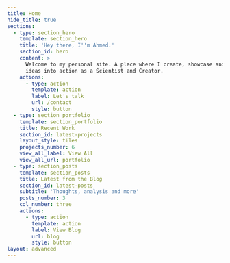 ```yaml
---
title: Home
hide_title: true
sections:
  - type: section_hero
    template: section_hero
    title: 'Hey there, I''m Ahmed.'
    section_id: hero
    content: >
      Welcome to my personal site. A place where I create, showcase and put my
      ideas into action as a Scientist and Creator.
    actions:
      - type: action
        template: action
        label: Let's talk
        url: /contact
        style: button
  - type: section_portfolio
    template: section_portfolio
    title: Recent Work
    section_id: latest-projects
    layout_style: tiles
    projects_number: 6
    view_all_label: View All
    view_all_url: portfolio
  - type: section_posts
    template: section_posts
    title: Latest from the Blog
    section_id: latest-posts
    subtitle: 'Thoughts, analysis and more'
    posts_number: 3
    col_number: three
    actions:
      - type: action
        template: action
        label: View Blog
        url: blog
        style: button
layout: advanced
---
```

